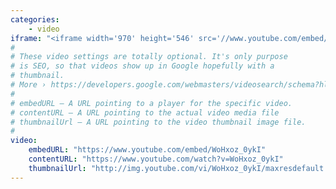 ```yaml
---
categories:
    - video
iframe: "<iframe width='970' height='546' src='//www.youtube.com/embed/WoHxoz_0ykI' frameborder='0' allowfullscreen></iframe>"
#
# These video settings are totally optional. It's only purpose
# is SEO, so that videos show up in Google hopefully with a
# thumbnail.
# More › https://developers.google.com/webmasters/videosearch/schema?hl=en&rd=1
#
# embedURL – A URL pointing to a player for the specific video.
# contentURL – A URL pointing to the actual video media file
# thumbnailUrl – A URL pointing to the video thumbnail image file.
#
video:
    embedURL: "https://www.youtube.com/embed/WoHxoz_0ykI"
    contentURL: "https://www.youtube.com/watch?v=WoHxoz_0ykI"
    thumbnailUrl: "http://img.youtube.com/vi/WoHxoz_0ykI/maxresdefault.jpg"
---
```

